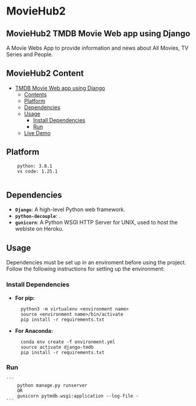 # MovieHub2 

## MovieHub2 TMDB Movie Web app using Django

A Movie Webs App to provide information and news about All Movies, TV Series and People.

## MovieHub2 Content
- [TMDB Movie Web app using Django](#)
    - [Contents](#contents)
    - [Platform](#platform)
    - [Dependencies](#dependencies)
    - [Usage](#usage)
        - [Install Dependencies](#install-dependencies)
        - [Run](#run)
    - [Live Demo](#live-demo)

## Platform

```
    python: 3.8.1
    vs code: 1.25.1
    
```

## Dependencies

- **`Django`**: A high-level Python web framework.
- **`python-decouple`**: .
- **`gunicorn`**: A Python WSGI HTTP Server for UNIX, used to host the webiste on Heroku.

## Usage

Dependencies must be set up in an enviroment before using the project. Follow the following instructions for setting up the environment:

### Install Dependencies

- **For pip:**
  ```
    python3 -m virtualenv <environment name>
    source <environment name>/bin/activate
    pip install -r requirements.txt
  ```
- **For Anaconda:**
  ```
    conda env create -f environment.yml
    source activate django-tmdb
    pip install -r requirements.txt
  ```

### Run
    ```
        python manage.py runserver
        OR
        gunicorn pytmdb.wsgi:application --log-file -
    ```